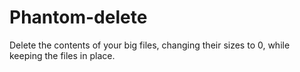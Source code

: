 # Phantom-delete

Delete the contents of your big files, changing their sizes to 0, while keeping the files in place.
